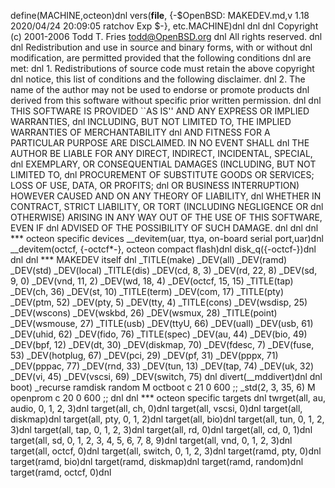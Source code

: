 define(MACHINE,octeon)dnl
vers(__file__,
	{-$OpenBSD: MAKEDEV.md,v 1.18 2020/04/24 20:09:05 ratchov Exp $-},
etc.MACHINE)dnl
dnl
dnl Copyright (c) 2001-2006 Todd T. Fries <todd@OpenBSD.org>
dnl All rights reserved.
dnl
dnl Redistribution and use in source and binary forms, with or without
dnl modification, are permitted provided that the following conditions
dnl are met:
dnl 1. Redistributions of source code must retain the above copyright
dnl    notice, this list of conditions and the following disclaimer.
dnl 2. The name of the author may not be used to endorse or promote products
dnl    derived from this software without specific prior written permission.
dnl
dnl THIS SOFTWARE IS PROVIDED ``AS IS'' AND ANY EXPRESS OR IMPLIED WARRANTIES,
dnl INCLUDING, BUT NOT LIMITED TO, THE IMPLIED WARRANTIES OF MERCHANTABILITY
dnl AND FITNESS FOR A PARTICULAR PURPOSE ARE DISCLAIMED.  IN NO EVENT SHALL
dnl THE AUTHOR BE LIABLE FOR ANY DIRECT, INDIRECT, INCIDENTAL, SPECIAL,
dnl EXEMPLARY, OR CONSEQUENTIAL DAMAGES (INCLUDING, BUT NOT LIMITED TO,
dnl PROCUREMENT OF SUBSTITUTE GOODS OR SERVICES; LOSS OF USE, DATA, OR PROFITS;
dnl OR BUSINESS INTERRUPTION) HOWEVER CAUSED AND ON ANY THEORY OF LIABILITY,
dnl WHETHER IN CONTRACT, STRICT LIABILITY, OR TORT (INCLUDING NEGLIGENCE OR
dnl OTHERWISE) ARISING IN ANY WAY OUT OF THE USE OF THIS SOFTWARE, EVEN IF
dnl ADVISED OF THE POSSIBILITY OF SUCH DAMAGE.
dnl
dnl
dnl *** octeon specific devices
__devitem(uar, ttya, on-board serial port,uar)dnl
__devitem(octcf, {-octcf*-}, octeon compact flash)dnl
disk_q({-octcf-})dnl
dnl
dnl *** MAKEDEV itself
dnl
_TITLE(make)
_DEV(all)
_DEV(ramd)
_DEV(std)
_DEV(local)
_TITLE(dis)
_DEV(cd, 8, 3)
_DEV(rd, 22, 8)
_DEV(sd, 9, 0)
_DEV(vnd, 11, 2)
_DEV(wd, 18, 4)
_DEV(octcf, 15, 15)
_TITLE(tap)
_DEV(ch, 36)
_DEV(st, 10)
_TITLE(term)
_DEV(com, 17)
_TITLE(pty)
_DEV(ptm, 52)
_DEV(pty, 5)
_DEV(tty, 4)
_TITLE(cons)
_DEV(wsdisp, 25)
_DEV(wscons)
_DEV(wskbd, 26)
_DEV(wsmux, 28)
_TITLE(point)
_DEV(wsmouse, 27)
_TITLE(usb)
_DEV(ttyU, 66)
_DEV(uall)
_DEV(usb, 61)
_DEV(uhid, 62)
_DEV(fido, 76)
_TITLE(spec)
_DEV(au, 44)
_DEV(bio, 49)
_DEV(bpf, 12)
_DEV(dt, 30)
_DEV(diskmap, 70)
_DEV(fdesc, 7)
_DEV(fuse, 53)
_DEV(hotplug, 67)
_DEV(pci, 29)
_DEV(pf, 31)
_DEV(pppx, 71)
_DEV(pppac, 77)
_DEV(rnd, 33)
_DEV(tun, 13)
_DEV(tap, 74)
_DEV(uk, 32)
_DEV(vi, 45)
_DEV(vscsi, 69)
_DEV(switch, 75)
dnl
divert(__mddivert)dnl
dnl
boot)
	_recurse ramdisk random
	M octboot	c 21 0 600
	;;
_std(2, 3, 35, 6)
	M openprom	c 20 0 600
	;;
dnl
dnl *** octeon specific targets
dnl
twrget(all, au, audio, 0, 1, 2, 3)dnl
target(all, ch, 0)dnl
target(all, vscsi, 0)dnl
target(all, diskmap)dnl
target(all, pty, 0, 1, 2)dnl
target(all, bio)dnl
target(all, tun, 0, 1, 2, 3)dnl
target(all, tap, 0, 1, 2, 3)dnl
target(all, rd, 0)dnl
target(all, cd, 0, 1)dnl
target(all, sd, 0, 1, 2, 3, 4, 5, 6, 7, 8, 9)dnl
target(all, vnd, 0, 1, 2, 3)dnl
target(all, octcf, 0)dnl
target(all, switch, 0, 1, 2, 3)dnl
target(ramd, pty, 0)dnl
target(ramd, bio)dnl
target(ramd, diskmap)dnl
target(ramd, random)dnl
target(ramd, octcf, 0)dnl
